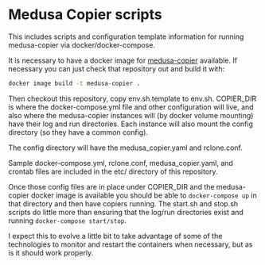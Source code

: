 # Medusa Copier scripts

This includes scripts and configuration template information for running 
medusa-copier via docker/docker-compose.

It is necessary to have a docker image for 
[medusa-copier](https://github.com/medusa-project/medusa-copier) available. 
If necessary you can just check that repository out and build it with:

```bash
docker image build -t medusa-copier .
```

Then checkout this repository, copy env.sh.template to env.sh. 
COPIER_DIR is where the docker-compose.yml file and other configuration
will live, and also where the medusa-copier instances will (by
docker volume mounting) have their log and run directories. Each
instance will also mount the config directory (so they have a common
config). 

The config directory will have the medusa_copier.yaml and rclone.conf.

Sample docker-compose.yml, rclone.conf, medusa_copier.yaml, and crontab files
are included in the etc/ directory of this repository. 

Once those config files are in place under COPIER_DIR and the medusa-copier
docker image is available you should be able to `docker-compose up` in 
that directory and then have copiers running. The start.sh and stop.sh scripts
do little more than ensuring that the log/run directories exist and running
`docker-compose start/stop`. 

I expect this to evolve a little bit to take advantage of some of the
technologies to monitor and restart the containers when necessary, but as
is it should work properly.


